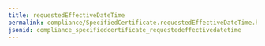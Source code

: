 ```yaml
---
title: requestedEffectiveDateTime
permalink: compliance/SpecifiedCertificate.requestedEffectiveDateTime.html
jsonid: compliance_specifiedcertificate_requestedeffectivedatetime
---
```

